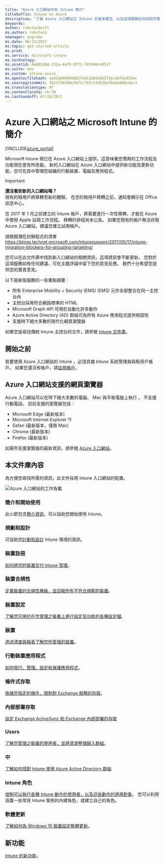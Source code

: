 ```yaml
---
title: "Azure 入口網站中的 Intune 簡介"
titleSuffix: Intune on Azure
description: "了解 Azure 入口網站之 Intune 的基本概念，以及這項服務如何協助您管理裝置。"
keywords: 
author: robstackmsft
ms.author: robstack
nmanager: angrobe
ms.date: 06/13/2017
ms.topic: get-started-article
ms.prod: 
ms.service: microsoft-intune
ms.technology: 
ms.assetid: 4a085264-232a-4af0-97f1-747496c44517
ms.suite: ems
ms.custom: intune-azure
ms.openlocfilehash: ae42ab64945982fedc2d6858e2f3eca8fbed334c
ms.sourcegitcommit: 3b21f20108e2bf1cf47c141b36a7bdae609c4ec3
ms.translationtype: HT
ms.contentlocale: zh-TW
ms.lasthandoff: 07/10/2017
---
```

# <a name="introduction-to-microsoft-intune-in-the-azure-portal"></a>Azure 入口網站之 Microsoft Intune 的簡介


[!INCLUDE[azure_portal](./includes/azure_portal.md)]

Microsoft Intune 現已在 Azure 入口網站上提供，這意味著您慣用的工作流程及功能現在會有所改變。
新的入口網站在 Azure 入口網站中提供新功能及更新功能，您可在其中管理您組織的行動裝置、電腦及應用程式。

> [!IMPORTANT]
> **還沒看到新的入口網站嗎？**<br>
> 現有的租用戶將移轉至新的體驗。 在您的租用戶移轉之前，通知會顯示在 Office 訊息中心。
>
> 在 2017 年 1 月之前建立的 Intune 帳戶，將需要進行一次性移轉，才能在 Azure 中使用 Apple 註冊工作流程。 移轉的排程尚未公告。 如果您現有的帳戶無法存取 Azure 入口網站，建議您建立試用帳戶。
>
> 請檢閱潛在封鎖程式的清單 https://blogs.technet.microsoft.com/intunesupport/2017/05/17/intune-migration-blockers-for-grouping-targeting/


您可以在此文件庫中找到新入口網站的相關資訊，這項資訊會不斷更新。 您對於這項服務如有任何建議，可在主題評論中留下您的意見反應。 我們十分希望您提供您的寶貴意見。

以下是新版服務的一些重點摘要︰

- 所有 Enterprise Mobility + Security (EMS) (EMS) 元件全部整合在同一主控台內
- 主控台採用符合網路標準的 HTML
- Microsoft Graph API 可用於自動化許多動作
- Azure Active Directory (AD) 群組可為所有 Azure 應用程式提供相容性
- 支援時下絕大多數的現代化網頁瀏覽器

如果您是尋找傳統 Intune 主控台的文件，請參閱 [Intune 文件庫](https://docs.microsoft.com/intune-classic/)。

## <a name="before-you-start"></a>開始之前

若要使用 Azure 入口網站的 Intune ，必須具備 Intune 系統管理員與租用戶帳戶。 如果您還沒有帳戶，請[註冊帳戶](https://portal.office.com/Signup/Signup.aspx?OfferId=40BE278A-DFD1-470a-9EF7-9F2596EA7FF9&dl=INTUNE_A&ali=1#0%20)。

## <a name="supported-web-browsers-for-the-azure-portal"></a>Azure 入口網站支援的網頁瀏覽器

Azure 入口網站可以在時下絕大多數的電腦、 Mac 與平板電腦上執行 。 不支援行動電話。
目前支援的瀏覽器包括：

- Microsoft Edge (最新版本)
- Microsoft Internet Explorer 11
- Safari (最新版本，僅限 Mac)
- Chrome (最新版本)
- Firefox (最新版本)

如需所支援瀏覽器的最新資訊，請參閱 [Azure 入口網站](https://docs.microsoft.com/azure/azure-preview-portal-supported-browsers-devices)。

## <a name="whats-in-this-library"></a>本文件庫內容

為方便您尋找所需的資訊，此文件採用 Intune 入口網站的配置。

![Azure 入口網站的工作負載](./media/azure-portal-workloads.png)

### <a name="introduction-and-get-started"></a>簡介和開始使用
此小節包含[簡介資訊](introduction-intune.md)，可以協助您開始使用 Intune。
### <a name="plan-and-design"></a>規劃和設計
可協助您[計劃和設計](/intune-classic/plan-design/introduction) Intune 環境的資訊。
### <a name="device-enrollment"></a>裝置註冊
[如何將您的裝置交付 Intune 管理](device-enrollment.md)。
### <a name="device-compliance"></a>裝置合規性
[定義裝置的合規性層級，並回報所有不符合規範的裝置](device-compliance.md)。
### <a name="device-configuration"></a>裝置設定
[了解您可用於在您管理之裝置上進行設定及功能的各種設定檔](device-profiles.md)。
### <a name="devices"></a>裝置
[透過清查與報表了解您所管理的裝置](device-management.md)。
### <a name="mobile-apps"></a>行動裝置應用程式
[如何發行、管理、設定和保護應用程式](app-management.md)。
### <a name="conditional-access"></a>條件式存取
[依據您指定的條件，限制對 Exchange 服務的存取](conditional-access.md)。
### <a name="on-premises-access"></a>內部部署存取
[設定 Exchange ActiveSync 和 Exchange 內部部署的存取](/intune-classic/deploy-use/mobile-device-management-with-exchange-activesync-and-microsoft-intune)
### <a name="users"></a>Users
[了解您管理之裝置的使用者，並將資源整理歸入群組](users-add.md)。
### <a name="groups"></a>中
[了解如何搭配 Intune 使用 Azure Active Directory 群組](groups-get-started.md)
### <a name="intune-roles"></a>Intune 角色
[控制可以執行各種 Intune 動作的使用者，以及這些動作的適用對象](role-based-access-control.md)。 您可以利用涵蓋一些常見 Intune 案例的內建角色，或建立自己的角色。
### <a name="software-updates"></a>軟體更新
[了解如何為 Windows 10 裝置設定軟體更新](windows-update-for-business-configure.md)。



## <a name="whats-new"></a>新功能

[Intune 的新功能](whats-new.md)。
